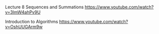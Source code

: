 Lecture 8 Sequences and Summations
https://www.youtube.com/watch?v=3lmW4ahPv9U

Introduction to Algorithms
https://www.youtube.com/watch?v=OshUUGArm9w